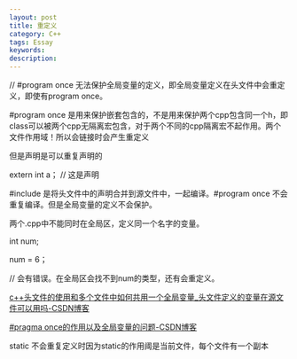 ```yaml
---
layout: post
title: 重定义
category: C++
tags: Essay
keywords: 
description: 
---
```


// #program once 无法保护全局变量的定义，即全局变量定义在头文件中会重定义，即使有program once。

\#program once 是用来保护嵌套包含的，不是用来保护两个cpp包含同一个h，即class可以被两个cpp无隔离宏包含，对于两个不同的cpp隔离宏不起作用。两个文件作用域！所以会链接时会产生重定义

但是声明是可以重复声明的

extern int a；		// 这是声明

\#include 是将头文件中的声明合并到源文件中，一起编译。#program once 不会重复编译。但是全局变量的定义不会保护。

两个.cpp中不能同时在全局区，定义同一个名字的变量。

int num;

num = 6；

// 会有错误。在全局区会找不到num的类型，还有会重定义。

[c++头文件的使用和多个文件中如何共用一个全局变量\_头文件定义的变量在源文件可以用吗-CSDN博客](https://blog.csdn.net/speargod/article/details/88854344)

[#pragma once的作用以及全局变量的问题-CSDN博客](https://blog.csdn.net/qq_37966125/article/details/105793236)

static 不会重复定义时因为static的作用阈是当前文件，每个文件有一个副本
